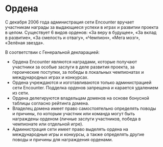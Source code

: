 # Ордена

С декабря 2006 года администрация сети Encounter вручает участникам награды за выдающиеся успехи в играх и развитии проекта в целом. Существует 6 видов орденов: «За веру в будущее», «За вклад в развитие», «За смелость и отвагу», «Чемпион», «Мега мозг», «Зелёная звезда».

В соответствии с Генеральной декларацией:

*   Ордена Encounter являются наградами, которые получают участники за особые заслуги в деле развития проекта, за героические поступки, за победы в локальных чемпионатах и международных играх и конкурсах.
*   Ордена учреждаются и изготавливаются только администрацией сети Encounter. Подделка орденов запрещена и карается удалением из сети.
*   Ордена делегируются владельцам доменов на основе бонусной таблицы согласно рейтинга домена.
*   Владелец домена имеет право самостоятельно определять поводы и причины, по которым участник или команда могут быть награждены орденом (личные заслуги участников, победа в чемпионате или отдельной игре).
*   Администрация сети имеет право выделять ордена на международные игры и конкурсы, а также определять другие поводы и причины для награждения орденами.
